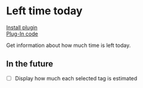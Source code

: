 # Left time today

[Install plugin](omnifocus:///omnijs-install?path=https://github.com/mmaer/omnifocus-scripts/raw/main/scripts/leftTimeToday/leftTimeToday.zip)\
[Plug-In code](https://github.com/mmaer/omnifocus-scripts/blob/main/scripts/leftTimeToday/leftTimeToday.omnifocusjs)

Get information about how much time is left today.

## In the future

- [ ] Display how much each selected tag is estimated
